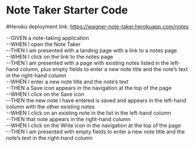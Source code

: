 # Note Taker Starter Code

#Heroku deployment link:
https://wagner-note-taker.herokuapp.com/notes

--GIVEN a note-taking application<br>
--WHEN I open the Note Taker<br>
--THEN I am presented with a landing page with a link to a notes page<br>
--WHEN I click on the link to the notes page<br>
--THEN I am presented with a page with existing notes listed in the left-hand column, plus empty fields to enter a new note title and the note’s text in the right-hand column<br>
--WHEN I enter a new note title and the note’s text<br>
--THEN a Save icon appears in the navigation at the top of the page<br>
--WHEN I click on the Save icon<br>
--THEN the new note I have entered is saved and appears in the left-hand column with the other existing notes<br>
--WHEN I click on an existing note in the list in the left-hand column<br>
--THEN that note appears in the right-hand column<br>
--WHEN I click on the Write icon in the navigation at the top of the page<br>
--THEN I am presented with empty fields to enter a new note title and the note’s text in the right-hand column<br>

